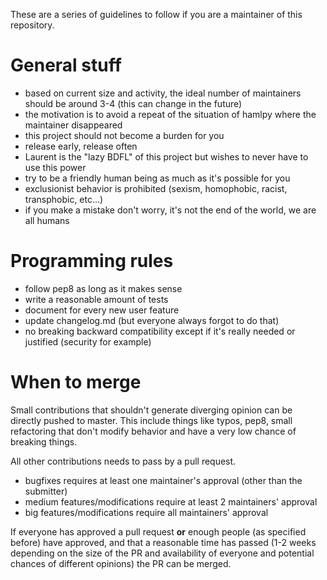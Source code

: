 These are a series of guidelines to follow if you are a maintainer of this repository.

General stuff
=============

- based on current size and activity, the ideal number of maintainers should be around 3-4 (this can change in the future)
- the motivation is to avoid a repeat of the situation of hamlpy where the maintainer disappeared
- this project should not become a burden for you
- release early, release often
- Laurent is the "lazy BDFL" of this project but wishes to never have to use this power
- try to be a friendly human being as much as it's possible for you
- exclusionist behavior is prohibited (sexism, homophobic, racist, transphobic, etc...)
- if you make a mistake don't worry, it's not the end of the world, we are all humans

Programming rules
=================

- follow pep8 as long as it makes sense
- write a reasonable amount of tests
- document for every new user feature
- update changelog.md (but everyone always forgot to do that)
- no breaking backward compatibility except if it's really needed or justified (security for example)

When to merge
=============

Small contributions that shouldn't generate diverging opinion can be directly
pushed to master. This include things like typos, pep8, small refactoring that
don't modify behavior and have a very low chance of breaking things.

All other contributions needs to pass by a pull request.

- bugfixes requires at least one maintainer's approval (other than the submitter)
- medium features/modifications require at least 2 maintainers' approval
- big features/modifications require all maintainers' approval

If everyone has approved a pull request **or** enough people (as specified
before) have approved, and that a reasonable time has passed (1-2 weeks depending
on the size of the PR and availability of everyone and potential chances of
different opinions) the PR can be merged.
